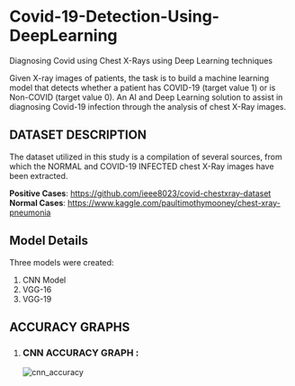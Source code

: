 # Covid-19-Detection-Using-DeepLearning
Diagnosing Covid using Chest X-Rays using Deep Learning techniques  

Given X-ray images of patients, the task is to build a machine learning model that detects whether a patient has COVID-19 (target value 1) or is Non-COVID (target value 0).
An AI and Deep Learning solution to assist in diagnosing Covid-19 infection through the analysis of chest X-Ray images.
## __DATASET DESCRIPTION__  
The dataset utilized in this study is a compilation of several sources, from which the NORMAL and COVID-19 INFECTED chest X-Ray images have been extracted.

__Positive Cases__: https://github.com/ieee8023/covid-chestxray-dataset  
__Normal Cases__: https://www.kaggle.com/paultimothymooney/chest-xray-pneumonia  

## __Model Details__
Three models were created:
1. CNN Model
2. VGG-16
3. VGG-19

## __ACCURACY GRAPHS__

1. ### __CNN ACCURACY GRAPH__ :

   ![cnn_accuracy](https://github.com/aishwaryasardae/Covid-19-Detection-Using-DeepLearning/assets/109073392/9acec626-45c8-4240-9b7f-43c7fc405a18)

